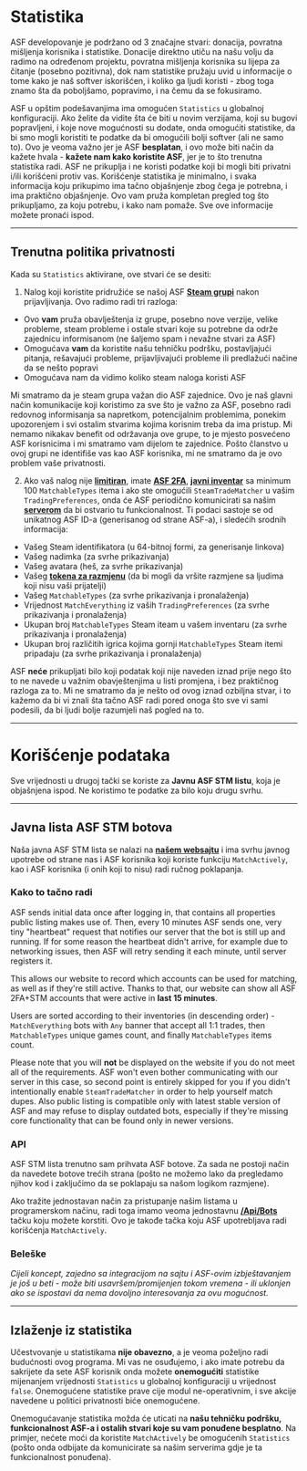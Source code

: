 # Statistika

ASF developovanje je podržano od 3 značajne stvari: donacija, povratna mišljenja korisnika i statistike. Donacije direktno utiču na našu volju da radimo na određenom projektu, povratna mišljenja korisnika su lijepa za čitanje (posebno pozitivna), dok nam statistike pružaju uvid u informacije o tome kako je naš softver iskorišćen, i koliko ga ljudi koristi - zbog toga znamo šta da poboljšamo, popravimo, i na čemu da se fokusiramo.

ASF u opštim podešavanjima ima omogućen `Statistics` u globalnoj konfiguraciji. Ako želite da vidite šta će biti u novim verzijama, koji su bugovi popravljeni, i koje nove mogućnosti su dodate, onda omogućiti statistike, da bi smo mogli koristiti te podatke da bi omogućili bolji softver (ali ne samo to). Ovo je veoma važno jer je ASF **besplatan**, i ovo može biti način da kažete hvala - **kažete nam kako koristite ASF**, jer je to što trenutna statistika radi. ASF ne prikuplja i ne koristi podatke koji bi mogli biti privatni i/ili korišćeni protiv vas. Korišćenje statistika je minimalno, i svaka informacija koju prikupimo ima tačno objašnjenje zbog čega je potrebna, i ima praktično objašnjenje. Ovo vam pruža kompletan pregled tog što prikupljamo, za koju potrebu, i kako nam pomaže. Sve ove informacije možete pronaći ispod.

* * *

## Trenutna politika privatnosti

Kada su `Statistics` aktivirane, ove stvari će se desiti:

1. Nalog koji koristite pridružiće se našoj ASF **[Steam grupi](https://steamcommunity.com/gid/103582791440160998)** nakon prijavljivanja. Ovo radimo radi tri razloga:

* Ovo **vam** pruža obavlještenja iz grupe, posebno nove verzije, velike probleme, steam probleme i ostale stvari koje su potrebne da održe zajednicu informisanom (ne šaljemo spam i nevažne stvari za ASF)
* Omogućava **vam** da koristite našu tehničku podršku, postavljajući pitanja, rešavajući probleme, prijavljivajući probleme ili predlažući načine da se nešto popravi
* Omogućava nam da vidimo koliko steam naloga koristi ASF

Mi smatramo da je steam grupa važan dio ASF zajednice. Ovo je naš glavni način komunikacije koji koristimo za sve što je važno za ASF, posebno radi redovnog informisanja sa napretkom, potencijalnim problemima, ponekim upozorenjem i svi ostalim stvarima kojima korisnim treba da ima pristup. Mi nemamo nikakav benefit od održavanja ove grupe, to je mjesto posvećeno ASF korisnicima i mi smatramo vam dijelom te zajednice. Pošto članstvo u ovoj grupi ne identifiše vas kao ASF korisnika, mi ne smatramo da je ovo problem vaše privatnosti.

2. Ako vaš nalog nije **[limitiran](https://support.steampowered.com/kb_article.php?ref=3330-IAGK-7663)**, imate **[ASF 2FA](https://github.com/JustArchiNET/ArchiSteamFarm/wiki/Two-factor-authentication#asf-2fa)**, **[javni inventar](https://steamcommunity.com/my/edit/settings)** sa minimum 100 `MatchableTypes` itema i ako ste omogućili `SteamTradeMatcher` u vašim `TradingPreferences`, onda će ASF periodično komunicirati sa našim **[serverom](https://asf.justarchi.net)** da bi ostvario tu funkcionalnost. Ti podaci sastoje se od unikatnog ASF ID-a (generisanog od strane ASF-a), i sledećih srodnih informacija:

* Vašeg Steam identifikatora (u 64-bitnoj formi, za generisanje linkova)
* Vašeg nadimka (za svrhe prikazivanja)
* Vašeg avatara (heš, za svrhe prikazivanja)
* Vašeg **[tokena za razmjenu](https://steamcommunity.com/my/tradeoffers/privacy)** (da bi mogli da vršite razmjene sa ljudima koji nisu vaši prijatelji)
* Vašeg `MatchableTypes` (za svrhe prikazivanja i pronalaženja)
* Vrijednost `MatchEverything` iz vaših `TradingPreferences` (za svrhe prikazivanja i pronalaženja)
* Ukupan broj `MatchableTypes` Steam iteam u vašem inventaru (za svrhe prikazivanja i pronalaženja)
* Ukupan broj različitih igrica kojima gornji `MatchableTypes` Steam itemi pripadaju (za svrhe prikazivanja i pronalaženja)

ASF **neće** prikupljati bilo koji podatak koji nije naveden iznad prije nego što to ne navede u važnim obavještenjima u listi promjena, i bez praktičnog razloga za to. Mi ne smatramo da je nešto od ovog iznad ozbiljna stvar, i to kažemo da bi vi znali šta tačno ASF radi pored onoga što sve vi sami podesili, da bi ljudi bolje razumjeli naš pogled na to.

* * *

# Korišćenje podataka

Sve vrijednosti u drugoj tački se koriste za **Javnu ASF STM listu**, koja je objašnjena ispod. Ne koristimo te podatke za bilo koju drugu svrhu.

* * *

## Javna lista ASF STM botova

Naša javna ASF STM lista se nalazi na **[našem websajtu](https://asf.justarchi.net/STM)** i ima svrhu javnog upotrebe od strane nas i ASF korisnika koji koriste funkciju `MatchActively`, kao i ASF korisnika (i onih koji to nisu) radi ručnog poklapanja.

### Kako to tačno radi

ASF sends initial data once after logging in, that contains all properties public listing makes use of. Then, every 10 minutes ASF sends one, very tiny "heartbeat" request that notifies our server that the bot is still up and running. If for some reason the heartbeat didn't arrive, for example due to networking issues, then ASF will retry sending it each minute, until server registers it.

This allows our website to record which accounts can be used for matching, as well as if they're still active. Thanks to that, our website can show all ASF 2FA+STM accounts that were active in **last 15 minutes**.

Users are sorted according to their inventories (in descending order) - `MatchEverything` bots with `Any` banner that accept all 1:1 trades, then `MatchableTypes` unique games count, and finally `MatchableTypes` items count.

Please note that you will **not** be displayed on the website if you do not meet all of the requirements. ASF won't even bother communicating with our server in this case, so second point is entirely skipped for you if you didn't intentionally enable `SteamTradeMatcher` in order to help yourself match dupes. Also public listing is compatible only with latest stable version of ASF and may refuse to display outdated bots, especially if they're missing core functionality that can be found only in newer versions.

### API

ASF STM lista trenutno sam prihvata ASF botove. Za sada ne postoji način da navedete botove trećih strana (pošto ne možemo lako da pregledamo njihov kod i zaključimo da se poklapaju sa našom logikom razmjene).

Ako tražite jednostavan način za pristupanje našim listama u programerskom načinu, radi toga imamo veoma jednostavnu **[/Api/Bots](https://asf.justarchi.net/Api/Bots)** tačku koju možete korstiti. Ovo je takođe tačka koju ASF upotrebljava radi korišćenja `MatchActively`.

### Beleške

*Cijeli koncept, zajedno sa integracijom na sajtu i ASF-ovim izbještavanjem je još u beti - može biti usavršem/promijenjen tokom vremena - ili uklonjen ako se ispostavi da nema dovoljno interesovanja za ovu mogućnost.*

* * *

## Izlaženje iz statistika

Učestvovanje u statistikama **nije obavezno**, a je veoma poželjno radi budućnosti ovog programa. Mi vas ne osuđujemo, i ako imate potrebu da sakrijete da sete ASF korisnik onda možete **onemogućiti** statistike mijenanjem vrijednosti `Statistics` u globalnoj konfiguraciji u vrijednost `false`. Onemogućene statistike prave cije modul ne-operativnim, i sve akcije navedene u politici privatnosti biće onemogućene.

Onemogućavanje statistika možda će uticati na **našu tehničku podršku, funkcionalnost ASF-a i ostalih stvari koje su vam ponuđene besplatno**. Na primjer, nećete moći da koristite `MatchActively` be omogućenih `Statistics` (pošto onda odbijate da komunicirate sa našim serverima gdje je ta funkcionalnost ponuđena).